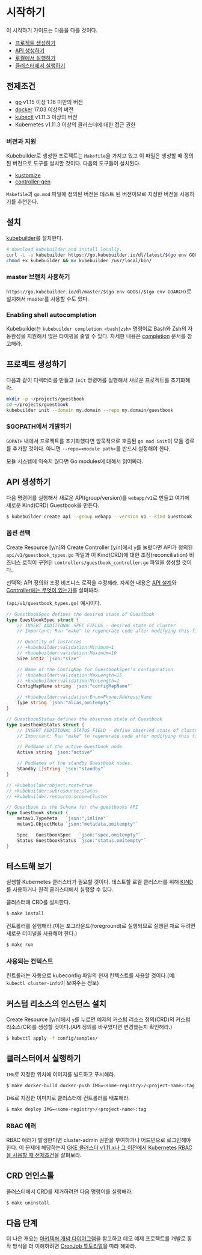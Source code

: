 # 시작하기
이 시작하기 가이드는 다음을 다룰 것이다.

* [프로젝트 생성하기](https://book.kubebuilder.io/quick-start.html#create-a-project)
* [API 생성하기](https://book.kubebuilder.io/quick-start.html#create-an-api)
* [로컬에서 실행하기](https://book.kubebuilder.io/quick-start.html#test-it-out)
* [클러스터에서 실행하기](https://book.kubebuilder.io/quick-start.html#run-it-on-the-cluster)

## 전제조건

* [go](https://golang.org/dl/) v1.15 이상 1.16 미만의 버전
* [docker](https://docs.docker.com/install/) 17.03 이상의 버전
* [kubectl](https://kubernetes.io/docs/tasks/tools/install-kubectl/) v1.11.3 이상의 버전
* Kubernetes v1.11.3 이상의 클러스터에 대한 접근 권한

### 버전과 지원
Kubebuilder로 생성한 프로젝트는 `Makefile`을 가지고 있고 이 파일은 생성할 때 정의된 버전으로 도구를 설치할 것이다. 다음의 도구들이 설치된다.

* [kustomize](https://kubernetes-sigs.github.io/kustomize/)
* [controller-gen](https://github.com/kubernetes-sigs/controller-tools)

`Makefile`과 `go.mod` 파일에 정의된 버전은 테스트 된 버전이므로 지정한 버전을 사용하기를 추천한다.

## 설치
[kubebuilder](https://sigs.k8s.io/kubebuilder)를 설치한다.

```bash
# download kubebuilder and install locally.
curl -L -o kubebuilder https://go.kubebuilder.io/dl/latest/$(go env GOOS)/$(go env GOARCH)
chmod +x kubebuilder && mv kubebuilder /usr/local/bin/
```

### master 브랜치 사용하기
`https://go.kubebuilder.io/dl/master/$(go env GOOS)/$(go env GOARCH)`로 설치해서 master를 사용할 수도 있다.

### Enabling shell autocompletion
Kubebuilder는 `kubebuilder completion <bash|zsh>` 명령어로 Bash와 Zsh의 자동완성을 지원해서 많은 타이핑을 줄일 수 있다. 자세한 내용은 [completion](https://book.kubebuilder.io/reference/completion.html) 문서를 참고해라.

## 프로젝트 생성하기
다음과 같이 디렉터리를 만들고 `init` 명령어를 실행해서 새로운 프로젝트를 초기화해라.

```bash
mkdir -p ~/projects/guestbook
cd ~/projects/guestbook
kubebuilder init --domain my.domain --repo my.domain/guestbook
```

### $GOPATH에서 개발하기
`GOPATH` 내에서 프로젝트를 초기화했다면 암묵적으로 호출된 `go mod init`이 모듈 경로를 추가할 것이다. 아니면 `--repo=<module path>`를 반드시 설정해야 한다.

모듈 시스템에 익숙지 않다면 Go modules에 대해서 읽어봐라.

## API 생성하기
다음 명령어를 실행해서 새로운 API(group/version)를 `webapp/v1`로 만들고 여기에 새로운 Kind(CRD) Guestbook을 만든다.

```bash
$ kubebuilder create api --group webapp --version v1 --kind Guestbook
```

### 옵션 선택
Create Resource [y/n]와 Create Controller [y/n]에서 `y`를 눌렀다면
API가 정의된 `api/v1/guestbook_types.go` 파일과 이 Kind(CRD)에 대한 조정(reconciliation) 비즈니스 로직이 구현된 `controllers/guestbook_controller.go` 파일을 생성할 것이다.

선택적: API 정의와 조정 비즈니스 로직을 수정해라. 자세한 내용은 [API 설계](https://book.kubebuilder.io/cronjob-tutorial/api-design.html)와 [Controller에는 무엇이 있는가](https://book.kubebuilder.io/cronjob-tutorial/controller-overview.html)를 살펴봐라.


`(api/v1/guestbook_types.go)` 예시이다.

```go
// GuestbookSpec defines the desired state of Guestbook
type GuestbookSpec struct {
    // INSERT ADDITIONAL SPEC FIELDS - desired state of cluster
    // Important: Run "make" to regenerate code after modifying this file

    // Quantity of instances
    // +kubebuilder:validation:Minimum=1
    // +kubebuilder:validation:Maximum=10
    Size int32 `json:"size"`

    // Name of the ConfigMap for GuestbookSpec's configuration
    // +kubebuilder:validation:MaxLength=15
    // +kubebuilder:validation:MinLength=1
    ConfigMapName string `json:"configMapName"`

    // +kubebuilder:validation:Enum=Phone;Address;Name
    Type string `json:"alias,omitempty"`
}

// GuestbookStatus defines the observed state of Guestbook
type GuestbookStatus struct {
    // INSERT ADDITIONAL STATUS FIELD - define observed state of cluster
    // Important: Run "make" to regenerate code after modifying this file

    // PodName of the active Guestbook node.
    Active string `json:"active"`

    // PodNames of the standby Guestbook nodes.
    Standby []string `json:"standby"`
}

// +kubebuilder:object:root=true
// +kubebuilder:subresource:status
// +kubebuilder:resource:scope=Cluster

// Guestbook is the Schema for the guestbooks API
type Guestbook struct {
    metav1.TypeMeta   `json:",inline"`
    metav1.ObjectMeta `json:"metadata,omitempty"`

    Spec   GuestbookSpec   `json:"spec,omitempty"`
    Status GuestbookStatus `json:"status,omitempty"`
}
```

## 테스트해 보기
실행할 Kubernetes 클러스터가 필요할 것이다. 테스트할 로컬 클러스터를 위해 [KIND](https://sigs.k8s.io/kind)를 사용하거나 원격 클러스터에서 실행할 수 있다.

클러스터에 CRD를 설치한다.

```bash
$ make install
```

컨트롤러를 실행해라.(이는 포그라운드(foreground)로 실행되므로 실행된 채로 두려면 새로운 터미널을 사용해야 한다.)

```bash
$ make run
```

### 사용되는 컨텍스트
컨트롤러는 자동으로 kubeconfig 파일의 현재 컨텍스트를 사용할 것이다.(예: `kubectl cluster-info`이 보여주는 정보)

## 커스텀 리소스의 인스턴스 설치
Create Resource [y/n]에서 `y`를 누르면 예제의 커스텀 리소스 정의(CRD)의 커스텀 리소스(CR)를 생성할 것이다.(API 정의를 바꾸었다면 변경했는지 확인해라.)

```bash
$ kubectl apply -f config/samples/
```

## 클러스터에서 실행하기
`IMG`로 지정한 위치에 이미지를 빌드하고 푸시해라.

```bash
$ make docker-build docker-push IMG=<some-registry>/<project-name>:tag
```

`IMG`로 지정한 이미지로 클러스터에 컨트롤러를 배포해라.

```bash
$ make deploy IMG=<some-registry>/<project-name>:tag
```

### RBAC 에러
RBAC 에러가 발생한다면 cluster-admin 권한을 부여하거나 어드민으로 로그인해야 한다. 이 문제에 해당하는지 [GKE 클러스터 v1.11.x나 그 이전에서 Kubernetes RBAC을 사용할 때 전체조건](https://cloud.google.com/kubernetes-engine/docs/how-to/role-based-access-control#iam-rolebinding-bootstrap)을 살펴보라.

## CRD 언인스톨
클러스터에서 CRD를 제거하려면 다음 명령어를 실행해라.

```bash
$ make uninstall
```

## 다음 단계
더 나은 개요는 [아키텍처 개념 다이어그램](https://book.kubebuilder.io/architecture.html)을 참고하고 데모 예제 프로젝트를 개발로 동작 방식을 더 이해하려면 [CronJob 튜토리얼](https://book.kubebuilder.io/cronjob-tutorial/cronjob-tutorial.html)을 따라 해봐라.
